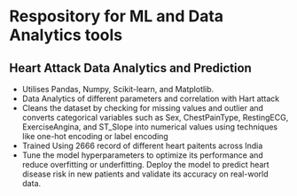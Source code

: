 # Respository for ML and Data Analytics tools


## Heart Attack Data Analytics and Prediction 
*   Utilises Pandas, Numpy, Scikit-learn, and Matplotlib.
*   Data Analytics of different parameters and correlation with Hart attack
*   Cleans the dataset by checking for missing values and outlier and converts categorical variables such as Sex, ChestPainType, RestingECG, ExerciseAngina,       and ST_Slope into numerical values using techniques like one-hot encoding or label encoding
*   Trained Using 2666 record of different heart paitents across India
*   Tune the model hyperparameters to optimize its performance and reduce overfitting or underfitting. Deploy the model to predict heart disease risk in new       patients and validate its accuracy on real-world data.


